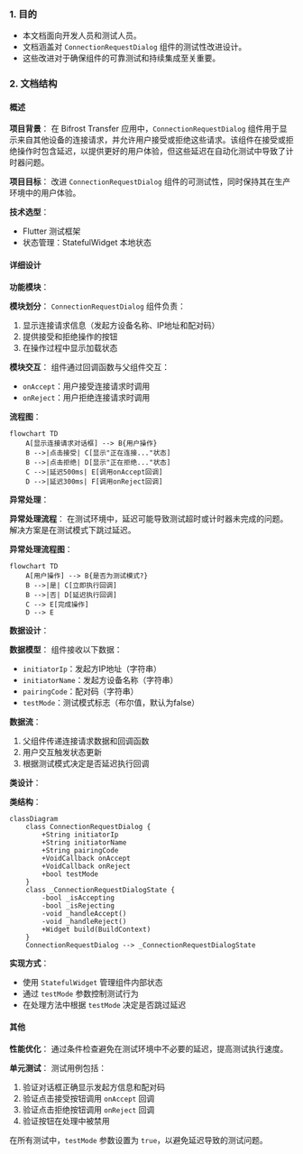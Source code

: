 ### 1. 目的

* 本文档面向开发人员和测试人员。
* 文档涵盖对 `ConnectionRequestDialog` 组件的测试性改进设计。
* 这些改进对于确保组件的可靠测试和持续集成至关重要。

### 2. 文档结构

#### 概述

**项目背景**：
在 Bifrost Transfer 应用中，`ConnectionRequestDialog` 组件用于显示来自其他设备的连接请求，并允许用户接受或拒绝这些请求。该组件在接受或拒绝操作时包含延迟，以提供更好的用户体验，但这些延迟在自动化测试中导致了计时器问题。

**项目目标**：
改进 `ConnectionRequestDialog` 组件的可测试性，同时保持其在生产环境中的用户体验。

**技术选型**：
* Flutter 测试框架
* 状态管理：StatefulWidget 本地状态

#### 详细设计

**功能模块**：

**模块划分**：
`ConnectionRequestDialog` 组件负责：
1. 显示连接请求信息（发起方设备名称、IP地址和配对码）
2. 提供接受和拒绝操作的按钮
3. 在操作过程中显示加载状态

**模块交互**：
组件通过回调函数与父组件交互：
* `onAccept`：用户接受连接请求时调用
* `onReject`：用户拒绝连接请求时调用

**流程图**：
```mermaid
flowchart TD
    A[显示连接请求对话框] --> B{用户操作}
    B -->|点击接受| C[显示"正在连接..."状态]
    B -->|点击拒绝| D[显示"正在拒绝..."状态]
    C -->|延迟500ms| E[调用onAccept回调]
    D -->|延迟300ms| F[调用onReject回调]
```

**异常处理**：

**异常处理流程**：
在测试环境中，延迟可能导致测试超时或计时器未完成的问题。解决方案是在测试模式下跳过延迟。

**异常处理流程图**：
```mermaid
flowchart TD
    A[用户操作] --> B{是否为测试模式?}
    B -->|是| C[立即执行回调]
    B -->|否| D[延迟执行回调]
    C --> E[完成操作]
    D --> E
```

**数据设计**：

**数据模型**：
组件接收以下数据：
* `initiatorIp`：发起方IP地址（字符串）
* `initiatorName`：发起方设备名称（字符串）
* `pairingCode`：配对码（字符串）
* `testMode`：测试模式标志（布尔值，默认为false）

**数据流**：
1. 父组件传递连接请求数据和回调函数
2. 用户交互触发状态更新
3. 根据测试模式决定是否延迟执行回调

**类设计**：

**类结构**：
```mermaid
classDiagram
    class ConnectionRequestDialog {
        +String initiatorIp
        +String initiatorName
        +String pairingCode
        +VoidCallback onAccept
        +VoidCallback onReject
        +bool testMode
    }
    class _ConnectionRequestDialogState {
        -bool _isAccepting
        -bool _isRejecting
        -void _handleAccept()
        -void _handleReject()
        +Widget build(BuildContext)
    }
    ConnectionRequestDialog --> _ConnectionRequestDialogState
```

**实现方式**：
* 使用 `StatefulWidget` 管理组件内部状态
* 通过 `testMode` 参数控制测试行为
* 在处理方法中根据 `testMode` 决定是否跳过延迟

#### 其他

**性能优化**：
通过条件检查避免在测试环境中不必要的延迟，提高测试执行速度。

**单元测试**：
测试用例包括：
1. 验证对话框正确显示发起方信息和配对码
2. 验证点击接受按钮调用 `onAccept` 回调
3. 验证点击拒绝按钮调用 `onReject` 回调
4. 验证按钮在处理中被禁用

在所有测试中，`testMode` 参数设置为 `true`，以避免延迟导致的测试问题。 